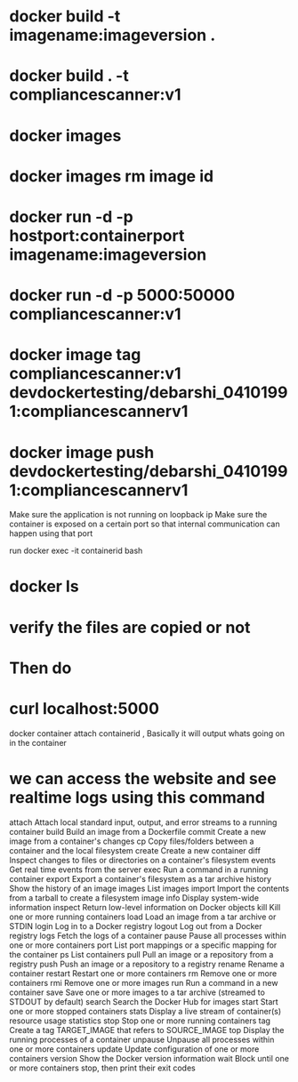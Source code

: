 <!-- Build a docker image -->
# docker build -t imagename:imageversion .
# docker build . -t compliancescanner:v1

<!-- List docker images -->
# docker images 

<!-- Remove docker image -->
# docker images rm image id 

<!-- Run the docker image on host port -->
# docker run -d -p hostport:containerport imagename:imageversion
# docker run -d -p 5000:50000  compliancescanner:v1

<!-- Push the docker image to docker hub -->
#  docker image tag compliancescanner:v1 devdockertesting/debarshi_04101991:compliancescannerv1
#  docker image push devdockertesting/debarshi_04101991:compliancescannerv1

<!-- Note: -->
Make sure the application is not running on loopback ip
Make sure the container is exposed on a certain port so that internal communication can happen using that port 

<!-- ## For troubleshooting after running the container -->
run
docker exec -it containerid bash
# docker ls 
# verify the files are copied or not 
# Then do
# curl localhost:5000

docker container attach containerid , Basically it will output whats going on in the container
# we can access the website and see realtime logs using this command

<!-- Docker cheatsheet -->
  attach      Attach local standard input, output, and error streams to a running container
  build       Build an image from a Dockerfile
  commit      Create a new image from a container's changes
  cp          Copy files/folders between a container and the local filesystem
  create      Create a new container
  diff        Inspect changes to files or directories on a container's filesystem
  events      Get real time events from the server
  exec        Run a command in a running container
  export      Export a container's filesystem as a tar archive
  history     Show the history of an image
  images      List images
  import      Import the contents from a tarball to create a filesystem image
  info        Display system-wide information
  inspect     Return low-level information on Docker objects
  kill        Kill one or more running containers
  load        Load an image from a tar archive or STDIN
  login       Log in to a Docker registry
  logout      Log out from a Docker registry
  logs        Fetch the logs of a container
  pause       Pause all processes within one or more containers
  port        List port mappings or a specific mapping for the container
  ps          List containers
  pull        Pull an image or a repository from a registry
  push        Push an image or a repository to a registry
  rename      Rename a container
  restart     Restart one or more containers
  rm          Remove one or more containers
  rmi         Remove one or more images
  run         Run a command in a new container
  save        Save one or more images to a tar archive (streamed to STDOUT by default)
  search      Search the Docker Hub for images
  start       Start one or more stopped containers
  stats       Display a live stream of container(s) resource usage statistics
  stop        Stop one or more running containers
  tag         Create a tag TARGET_IMAGE that refers to SOURCE_IMAGE
  top         Display the running processes of a container
  unpause     Unpause all processes within one or more containers
  update      Update configuration of one or more containers
  version     Show the Docker version information
  wait        Block until one or more containers stop, then print their exit codes
